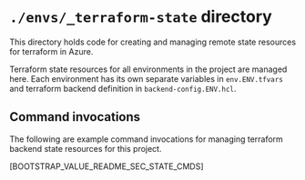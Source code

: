 # `./envs/_terraform-state` directory
This directory holds code for creating and managing remote state resources for terraform in Azure.

Terraform state resources for all environments in the project are managed here. Each environment has its own separate variables in `env.ENV.tfvars` and terraform backend definition in `backend-config.ENV.hcl`.


## Command invocations

The following are example command invocations for managing terraform backend state resources for this project.


[BOOTSTRAP_VALUE_README_SEC_STATE_CMDS]

